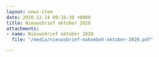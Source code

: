 ```yaml
---
layout: news-item
date: 2020-12-24 09:16:38 +0000
title: Nieuwsbrief oktober 2020
attachments:
- name: Nieuwsbrief oktober 2020
  file: "/media/nieuwsbrief-makombeh-oktober-2020.pdf"

---
```

